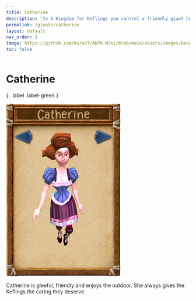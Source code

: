 ```yaml
---
title: Catherine
description: "In A Kingdom for Keflings you control a friendly giant helping the Keflings. When you begin your game you get to choose which giant you would like to play as."
permalink: /giants/catherine
layout: default
nav_order: 1
image: https://github.com/KuruVT/AKfK-Wiki/blob/main/assets/images/banner.png?raw=true
toc: false
---
```


# Catherine
{: .label .label-green }

![Catherine](https://github.com/KuruVT/AKfK-Wiki/blob/main/assets/images/giants/catherine.png?raw=true)

Catherine is gleeful, friendly and enjoys the outdoor. She always gives the Keflings the caring they deserve.